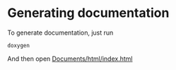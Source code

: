 # Generating documentation

To generate documentation, just run
```
doxygen
```

And then open [Documents/html/index.html](html/index.html)
